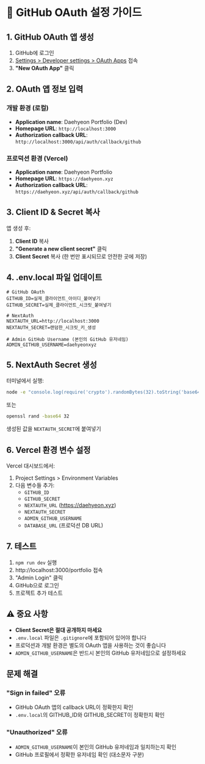 # 🔐 GitHub OAuth 설정 가이드

## 1. GitHub OAuth 앱 생성

1. GitHub에 로그인
2. [Settings > Developer settings > OAuth Apps](https://github.com/settings/developers) 접속
3. **"New OAuth App"** 클릭

## 2. OAuth 앱 정보 입력

### 개발 환경 (로컬)
- **Application name**: Daehyeon Portfolio (Dev)
- **Homepage URL**: `http://localhost:3000`
- **Authorization callback URL**: `http://localhost:3000/api/auth/callback/github`

### 프로덕션 환경 (Vercel)
- **Application name**: Daehyeon Portfolio
- **Homepage URL**: `https://daehyeon.xyz`
- **Authorization callback URL**: `https://daehyeon.xyz/api/auth/callback/github`

## 3. Client ID & Secret 복사

앱 생성 후:
1. **Client ID** 복사
2. **"Generate a new client secret"** 클릭
3. **Client Secret** 복사 (한 번만 표시되므로 안전한 곳에 저장)

## 4. .env.local 파일 업데이트

```env
# GitHub OAuth
GITHUB_ID=실제_클라이언트_아이디_붙여넣기
GITHUB_SECRET=실제_클라이언트_시크릿_붙여넣기

# NextAuth
NEXTAUTH_URL=http://localhost:3000
NEXTAUTH_SECRET=랜덤한_시크릿_키_생성

# Admin GitHub Username (본인의 GitHub 유저네임)
ADMIN_GITHUB_USERNAME=daehyeonxyz
```

## 5. NextAuth Secret 생성

터미널에서 실행:
```bash
node -e "console.log(require('crypto').randomBytes(32).toString('base64'))"
```
또는
```bash
openssl rand -base64 32
```

생성된 값을 `NEXTAUTH_SECRET`에 붙여넣기

## 6. Vercel 환경 변수 설정

Vercel 대시보드에서:
1. Project Settings > Environment Variables
2. 다음 변수들 추가:
   - `GITHUB_ID`
   - `GITHUB_SECRET`
   - `NEXTAUTH_URL` (https://daehyeon.xyz)
   - `NEXTAUTH_SECRET`
   - `ADMIN_GITHUB_USERNAME`
   - `DATABASE_URL` (프로덕션 DB URL)

## 7. 테스트

1. `npm run dev` 실행
2. http://localhost:3000/portfolio 접속
3. "Admin Login" 클릭
4. GitHub으로 로그인
5. 프로젝트 추가 테스트

## ⚠️ 중요 사항

- **Client Secret은 절대 공개하지 마세요**
- `.env.local` 파일은 `.gitignore`에 포함되어 있어야 합니다
- 프로덕션과 개발 환경은 별도의 OAuth 앱을 사용하는 것이 좋습니다
- `ADMIN_GITHUB_USERNAME`은 반드시 본인의 GitHub 유저네임으로 설정하세요

## 문제 해결

### "Sign in failed" 오류
- GitHub OAuth 앱의 callback URL이 정확한지 확인
- `.env.local`의 GITHUB_ID와 GITHUB_SECRET이 정확한지 확인

### "Unauthorized" 오류  
- `ADMIN_GITHUB_USERNAME`이 본인의 GitHub 유저네임과 일치하는지 확인
- GitHub 프로필에서 정확한 유저네임 확인 (대소문자 구분)